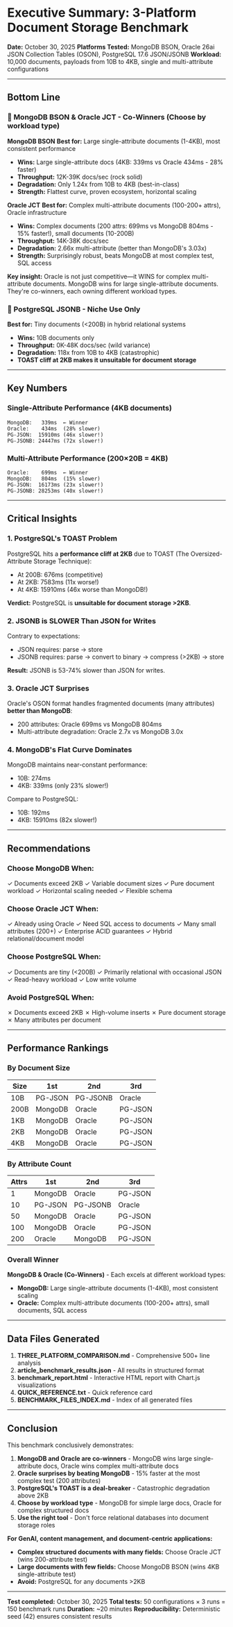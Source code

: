 # Executive Summary: 3-Platform Document Storage Benchmark

**Date:** October 30, 2025
**Platforms Tested:** MongoDB BSON, Oracle 26ai JSON Collection Tables (OSON), PostgreSQL 17.6 JSON/JSONB
**Workload:** 10,000 documents, payloads from 10B to 4KB, single and multi-attribute configurations

---

## Bottom Line

### 🥇 MongoDB BSON & Oracle JCT - Co-Winners (Choose by workload type)

**MongoDB BSON**
**Best for:** Large single-attribute documents (1-4KB), most consistent performance

- **Wins:** Large single-attribute docs (4KB: 339ms vs Oracle 434ms - 28% faster)
- **Throughput:** 12K-39K docs/sec (rock solid)
- **Degradation:** Only 1.24x from 10B to 4KB (best-in-class)
- **Strength:** Flattest curve, proven ecosystem, horizontal scaling

**Oracle JCT**
**Best for:** Complex multi-attribute documents (100-200+ attrs), Oracle infrastructure

- **Wins:** Complex documents (200 attrs: 699ms vs MongoDB 804ms - 15% faster!), small documents (10-200B)
- **Throughput:** 14K-38K docs/sec
- **Degradation:** 2.66x multi-attribute (better than MongoDB's 3.03x)
- **Strength:** Surprisingly robust, beats MongoDB at most complex test, SQL access

**Key insight:** Oracle is not just competitive—it WINS for complex multi-attribute documents. MongoDB wins for large single-attribute documents. They're co-winners, each owning different workload types.

### 🥉 PostgreSQL JSONB - Niche Use Only
**Best for:** Tiny documents (<200B) in hybrid relational systems

- **Wins:** 10B documents only
- **Throughput:** 0K-48K docs/sec (wild variance)
- **Degradation:** 118x from 10B to 4KB (catastrophic)
- **TOAST cliff at 2KB makes it unsuitable for document storage**

---

## Key Numbers

### Single-Attribute Performance (4KB documents)
```
MongoDB:   339ms  ← Winner
Oracle:    434ms  (28% slower)
PG-JSON:  15910ms (46x slower!)
PG-JSONB: 24447ms (72x slower!)
```

### Multi-Attribute Performance (200×20B = 4KB)
```
Oracle:    699ms  ← Winner
MongoDB:   804ms  (15% slower)
PG-JSON:  16173ms (23x slower!)
PG-JSONB: 28253ms (40x slower!)
```

---

## Critical Insights

### 1. PostgreSQL's TOAST Problem
PostgreSQL hits a **performance cliff at 2KB** due to TOAST (The Oversized-Attribute Storage Technique):
- At 200B: 676ms (competitive)
- At 2KB: 7583ms (11x worse!)
- At 4KB: 15910ms (46x worse than MongoDB!)

**Verdict:** PostgreSQL is **unsuitable for document storage >2KB**.

### 2. JSONB is SLOWER Than JSON for Writes
Contrary to expectations:
- JSON requires: parse → store
- JSONB requires: parse → convert to binary → compress (>2KB) → store

**Result:** JSONB is 53-74% slower than JSON for writes.

### 3. Oracle JCT Surprises
Oracle's OSON format handles fragmented documents (many attributes) **better than MongoDB**:
- 200 attributes: Oracle 699ms vs MongoDB 804ms
- Multi-attribute degradation: Oracle 2.7x vs MongoDB 3.0x

### 4. MongoDB's Flat Curve Dominates
MongoDB maintains near-constant performance:
- 10B: 274ms
- 4KB: 339ms (only 23% slower!)

Compare to PostgreSQL:
- 10B: 192ms
- 4KB: 15910ms (82x slower!)

---

## Recommendations

### Choose MongoDB When:
✓ Documents exceed 2KB
✓ Variable document sizes
✓ Pure document workload
✓ Horizontal scaling needed
✓ Flexible schema

### Choose Oracle JCT When:
✓ Already using Oracle
✓ Need SQL access to documents
✓ Many small attributes (200+)
✓ Enterprise ACID guarantees
✓ Hybrid relational/document model

### Choose PostgreSQL When:
✓ Documents are tiny (<200B)
✓ Primarily relational with occasional JSON
✓ Read-heavy workload
✓ Low write volume

### Avoid PostgreSQL When:
✗ Documents exceed 2KB
✗ High-volume inserts
✗ Pure document storage
✗ Many attributes per document

---

## Performance Rankings

### By Document Size
| Size | 1st | 2nd | 3rd |
|------|-----|-----|-----|
| 10B | PG-JSON | PG-JSONB | Oracle |
| 200B | MongoDB | Oracle | PG-JSON |
| 1KB | MongoDB | Oracle | PG-JSON |
| 2KB | MongoDB | Oracle | PG-JSON |
| 4KB | MongoDB | Oracle | PG-JSON |

### By Attribute Count
| Attrs | 1st | 2nd | 3rd |
|-------|-----|-----|-----|
| 1 | MongoDB | Oracle | PG-JSON |
| 10 | PG-JSON | PG-JSONB | Oracle |
| 50 | MongoDB | Oracle | PG-JSON |
| 100 | MongoDB | Oracle | PG-JSON |
| 200 | Oracle | MongoDB | PG-JSON |

### Overall Winner
**MongoDB & Oracle (Co-Winners)** - Each excels at different workload types:
- **MongoDB:** Large single-attribute documents (1-4KB), most consistent scaling
- **Oracle:** Complex multi-attribute documents (100-200+ attrs), small documents, SQL access

---

## Data Files Generated

1. **THREE_PLATFORM_COMPARISON.md** - Comprehensive 500+ line analysis
2. **article_benchmark_results.json** - All results in structured format
3. **benchmark_report.html** - Interactive HTML report with Chart.js visualizations
4. **QUICK_REFERENCE.txt** - Quick reference card
5. **BENCHMARK_FILES_INDEX.md** - Index of all generated files

---

## Conclusion

This benchmark conclusively demonstrates:

1. **MongoDB and Oracle are co-winners** - MongoDB wins large single-attribute docs, Oracle wins complex multi-attribute docs
2. **Oracle surprises by beating MongoDB** - 15% faster at the most complex test (200 attributes)
3. **PostgreSQL's TOAST is a deal-breaker** - Catastrophic degradation above 2KB
4. **Choose by workload type** - MongoDB for simple large docs, Oracle for complex structured docs
5. **Use the right tool** - Don't force relational databases into document storage roles

**For GenAI, content management, and document-centric applications:**
- **Complex structured documents with many fields:** Choose Oracle JCT (wins 200-attribute test)
- **Large documents with few fields:** Choose MongoDB BSON (wins 4KB single-attribute test)
- **Avoid:** PostgreSQL for any documents >2KB

---

**Test completed:** October 30, 2025
**Total tests:** 50 configurations × 3 runs = 150 benchmark runs
**Duration:** ~20 minutes
**Reproducibility:** Deterministic seed (42) ensures consistent results
